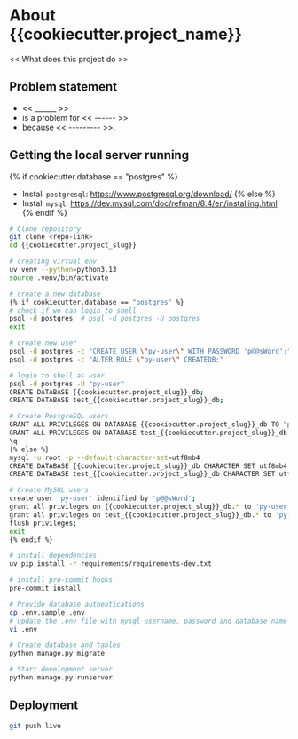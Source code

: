 # About {{cookiecutter.project_name}}

<< What does this project do >>

## Problem statement

- << ______ >>
- is a problem for << ------ >>
- because << --------- >>.


## Getting the local server running

{% if cookiecutter.database == "postgres" %}
- Install `postgresql`: https://www.postgresql.org/download/
{% else %}
- Install `mysql`: https://dev.mysql.com/doc/refman/8.4/en/installing.html
{% endif %}

```bash
# Clone repository
git clone <repo-link>
cd {{cookiecutter.project_slug}}

# creating virtual env
uv venv --python=python3.13
source .venv/bin/activate

# create a new database
{% if cookiecutter.database == "postgres" %}
# check if we can login to shell
psql -d postgres  # psql -d postgres -U postgres
exit

# create new user
psql -d postgres -c "CREATE USER \"py-user\" WITH PASSWORD 'p@@sWord';"
psql -d postgres -c "ALTER ROLE \"py-user\" CREATEDB;"

# login to shell as user
psql -d postgres -U "py-user"
CREATE DATABASE {{cookiecutter.project_slug}}_db;
CREATE DATABASE test_{{cookiecutter.project_slug}}_db;

# Create PostgreSQL users
GRANT ALL PRIVILEGES ON DATABASE {{cookiecutter.project_slug}}_db TO "py-user";
GRANT ALL PRIVILEGES ON DATABASE test_{{cookiecutter.project_slug}}_db TO "py-user";
\q
{% else %}
mysql -u root -p --default-character-set=utf8mb4
CREATE DATABASE {{cookiecutter.project_slug}}_db CHARACTER SET utf8mb4 COLLATE utf8mb4_0900_ai_ci;
CREATE DATABASE test_{{cookiecutter.project_slug}}_db CHARACTER SET utf8mb4 COLLATE utf8mb4_0900_ai_ci;

# Create MySQL users
create user 'py-user' identified by 'p@@sWord';
grant all privileges on {{cookiecutter.project_slug}}_db.* to 'py-user';
grant all privileges on test_{{cookiecutter.project_slug}}_db.* to 'py-user';
flush privileges;
exit
{% endif %}

# install dependencies
uv pip install -r requirements/requirements-dev.txt

# install pre-commit hooks
pre-commit install

# Provide database authentications
cp .env.sample .env
# update the .env file with mysql username, password and database name
vi .env

# Create database and tables
python manage.py migrate

# Start development server
python manage.py runserver
```


## Deployment

```bash
git push live
```

